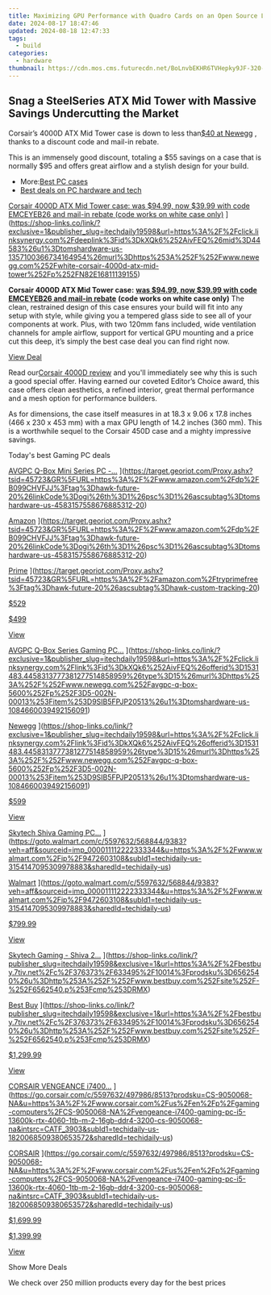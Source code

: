 ```yaml
---
title: Maximizing GPU Performance with Quadro Cards on an Open Source Linux PC - Mid Tower Build Guide
date: 2024-08-17 18:47:46
updated: 2024-08-18 12:47:33
tags:
  - build
categories:
  - hardware
thumbnail: https://cdn.mos.cms.futurecdn.net/BoLnvbEKHR6TVHepky9JF-320-80.png
---
```


## Snag a SteelSeries ATX Mid Tower with Massive Savings Undercutting the Market

Corsair’s 4000D ATX Mid Tower case is down to less than[$40 at Newegg](https://shop-links.co/link/?exclusive=1&publisher_slug=itechdaily19598&url=https%3A%2F%2Fclick.linksynergy.com%2Fdeeplink%3Fid%3DkXQk6%252AivFEQ%26mid%3D44583%26u1%3Dtomshardware-us-2643921767733846944%26murl%3Dhttps%253A%252F%252Fwww.newegg.com%252Fwhite-corsair-4000d-atx-mid-tower%252Fp%252FN82E16811139155) , thanks to a discount code and mail-in rebate.

 This is an immensely good discount, totaling a $55 savings on a case that is normally $95 and offers great airflow and a stylish design for your build.

* More:[Best PC cases](https://tools.techidaily.com)
* [Best deals on PC hardware and tech](https://tools.techidaily.com)

[Corsair 4000D ATX Mid Tower case: was $94.99, now $39.99 with code EMCEYEB26 and mail-in rebate (code works on white case only)](https://cdn.mos.cms.futurecdn.net/8yoE666kEbXvCdptcimvqX-200-100.jpeg "Corsair 4000D ATX Mid Tower case: was $94.99, now $39.99 with code EMCEYEB26 and mail-in rebate (code works on white case only)") ](https://shop-links.co/link/?exclusive=1&publisher_slug=itechdaily19598&url=https%3A%2F%2Fclick.linksynergy.com%2Fdeeplink%3Fid%3DkXQk6%252AivFEQ%26mid%3D44583%26u1%3Dtomshardware-us-1357100366734164954%26murl%3Dhttps%253A%252F%252Fwww.newegg.com%252Fwhite-corsair-4000d-atx-mid-tower%252Fp%252FN82E16811139155)

**Corsair 4000D ATX Mid Tower case:** [**was $94.99, now $39.99 with code EMCEYEB26 and mail-in rebate**](https://shop-links.co/link/?exclusive=1&publisher_slug=itechdaily19598&url=https%3A%2F%2Fclick.linksynergy.com%2Fdeeplink%3Fid%3DkXQk6%252AivFEQ%26mid%3D44583%26u1%3Dtomshardware-us-1260029159516196483%26murl%3Dhttps%253A%252F%252Fwww.newegg.com%252Fwhite-corsair-4000d-atx-mid-tower%252Fp%252FN82E16811139155) **(code works on white case only)**
 The clean, restrained design of this case ensures your build will fit into any setup with style, while giving you a tempered glass side to see all of your components at work. Plus, with two 120mm fans included, wide ventilation channels for ample airflow, support for vertical GPU mounting and a price cut this deep, it’s simply the best case deal you can find right now.

[View Deal](https://shop-links.co/link/?exclusive=1&publisher_slug=itechdaily19598&url=https%3A%2F%2Fclick.linksynergy.com%2Fdeeplink%3Fid%3DkXQk6%252AivFEQ%26mid%3D44583%26u1%3Dtomshardware-us-1357100366734164954%26murl%3Dhttps%253A%252F%252Fwww.newegg.com%252Fwhite-corsair-4000d-atx-mid-tower%252Fp%252FN82E16811139155)

 Read our[Corsair 4000D review](https://tools.techidaily.com) and you'll immediately see why this is such a good special offer. Having earned our coveted Editor’s Choice award, this case offers clean aesthetics, a refined interior, great thermal performance and a mesh option for performance builders.

 As for dimensions, the case itself measures in at 18.3 x 9.06 x 17.8 inches (466 x 230 x 453 mm) with a max GPU length of 14.2 inches (360 mm). This is a worthwhile sequel to the Corsair 450D case and a mighty impressive savings.

Today's best Gaming PC deals

[AVGPC Q-Box Mini Series PC -...](https://images.fie.futurecdn.net/products/8fdd51c88e1cb95469056644457c5665895b3442-100-80.jpg "AVGPC Q-Box Mini Series PC -...") ](https://target.georiot.com/Proxy.ashx?tsid=45723&GR%5FURL=https%3A%2F%2Fwww.amazon.com%2Fdp%2FB099CHVFJJ%3Ftag%3Dhawk-future-20%26linkCode%3Dogi%26th%3D1%26psc%3D1%26ascsubtag%3Dtomshardware-us-4583157558676885312-20)

[Amazon](https://images.fie.futurecdn.net/logos/merchants/amazon-us-15006529670367-100-80.png "Amazon") ](https://target.georiot.com/Proxy.ashx?tsid=45723&GR%5FURL=https%3A%2F%2Fwww.amazon.com%2Fdp%2FB099CHVFJJ%3Ftag%3Dhawk-future-20%26linkCode%3Dogi%26th%3D1%26psc%3D1%26ascsubtag%3Dtomshardware-us-4583157558676885312-20)

[Prime](https://search-api.fie.futurecdn.net/img/misc/prime.png "Prime") ](https://target.georiot.com/Proxy.ashx?tsid=45723&GR%5FURL=https%3A%2F%2Famazon.com%2Ftryprimefree%3Ftag%3Dhawk-future-20%26ascsubtag%3Dhawk-custom-tracking-20)

[$529](https://target.georiot.com/Proxy.ashx?tsid=45723&GR%5FURL=https%3A%2F%2Fwww.amazon.com%2Fdp%2FB099CHVFJJ%3Ftag%3Dhawk-future-20%26linkCode%3Dogi%26th%3D1%26psc%3D1%26ascsubtag%3Dtomshardware-us-4583157558676885312-20)

[$499](https://target.georiot.com/Proxy.ashx?tsid=45723&GR%5FURL=https%3A%2F%2Fwww.amazon.com%2Fdp%2FB099CHVFJJ%3Ftag%3Dhawk-future-20%26linkCode%3Dogi%26th%3D1%26psc%3D1%26ascsubtag%3Dtomshardware-us-4583157558676885312-20)

[View](https://target.georiot.com/Proxy.ashx?tsid=45723&GR%5FURL=https%3A%2F%2Fwww.amazon.com%2Fdp%2FB099CHVFJJ%3Ftag%3Dhawk-future-20%26linkCode%3Dogi%26th%3D1%26psc%3D1%26ascsubtag%3Dtomshardware-us-4583157558676885312-20)

[AVGPC Q-Box Series Gaming PC...](https://images.fie.futurecdn.net/products/1924e06b6dc5a70abc8e71d6f63ba738692aa402-100-80.jpg "AVGPC Q-Box Series Gaming PC...") ](https://shop-links.co/link/?exclusive=1&publisher_slug=itechdaily19598&url=https%3A%2F%2Fclick.linksynergy.com%2Flink%3Fid%3DkXQk6%252AivFEQ%26offerid%3D1531483.4458313777381277514858959%26type%3D15%26murl%3Dhttps%253A%252F%252Fwww.newegg.com%252Favgpc-q-box-5600%252Fp%252F3D5-002N-00013%253Fitem%253D9SIB5FPJP20513%26u1%3Dtomshardware-us-1084660039492156091)

[Newegg](https://images.fie.futurecdn.net/logos/merchants/sgvv6t0bzlodmoo4-15617128766262-100-80.png "Newegg") ](https://shop-links.co/link/?exclusive=1&publisher_slug=itechdaily19598&url=https%3A%2F%2Fclick.linksynergy.com%2Flink%3Fid%3DkXQk6%252AivFEQ%26offerid%3D1531483.4458313777381277514858959%26type%3D15%26murl%3Dhttps%253A%252F%252Fwww.newegg.com%252Favgpc-q-box-5600%252Fp%252F3D5-002N-00013%253Fitem%253D9SIB5FPJP20513%26u1%3Dtomshardware-us-1084660039492156091)

[$599](https://shop-links.co/link/?exclusive=1&publisher_slug=itechdaily19598&url=https%3A%2F%2Fclick.linksynergy.com%2Flink%3Fid%3DkXQk6%252AivFEQ%26offerid%3D1531483.4458313777381277514858959%26type%3D15%26murl%3Dhttps%253A%252F%252Fwww.newegg.com%252Favgpc-q-box-5600%252Fp%252F3D5-002N-00013%253Fitem%253D9SIB5FPJP20513%26u1%3Dtomshardware-us-1084660039492156091)

[View](https://shop-links.co/link/?exclusive=1&publisher_slug=itechdaily19598&url=https%3A%2F%2Fclick.linksynergy.com%2Flink%3Fid%3DkXQk6%252AivFEQ%26offerid%3D1531483.4458313777381277514858959%26type%3D15%26murl%3Dhttps%253A%252F%252Fwww.newegg.com%252Favgpc-q-box-5600%252Fp%252F3D5-002N-00013%253Fitem%253D9SIB5FPJP20513%26u1%3Dtomshardware-us-1084660039492156091)

[Skytech Shiva Gaming PC...](https://i5.walmartimages.com/asr/9121c627-c358-4cdc-a5e7-67e4467112da.8a6946dc56313a42cf687933c56c54de.jpeg?odnHeight=450&odnWidth=450&odnBg=ffffff "Skytech Shiva Gaming PC...") ](https://goto.walmart.com/c/5597632/568844/9383?veh=aff&sourceid=imp_000011112222333344&u=https%3A%2F%2Fwww.walmart.com%2Fip%2F9472603108&subId1=techidaily-us-3154147095309978883&sharedId=techidaily-us)

[Walmart](https://images.fie.futurecdn.net/logos/merchants/kg7rxut4dskeqa3e-15622498507436-100-80.png "Walmart") ](https://goto.walmart.com/c/5597632/568844/9383?veh=aff&sourceid=imp_000011112222333344&u=https%3A%2F%2Fwww.walmart.com%2Fip%2F9472603108&subId1=techidaily-us-3154147095309978883&sharedId=techidaily-us)

[$799.99](https://goto.walmart.com/c/5597632/568844/9383?veh=aff&sourceid=imp_000011112222333344&u=https%3A%2F%2Fwww.walmart.com%2Fip%2F9472603108&subId1=techidaily-us-3154147095309978883&sharedId=techidaily-us)

[View](https://goto.walmart.com/c/5597632/568844/9383?veh=aff&sourceid=imp_000011112222333344&u=https%3A%2F%2Fwww.walmart.com%2Fip%2F9472603108&subId1=techidaily-us-3154147095309978883&sharedId=techidaily-us)

[Skytech Gaming - Shiva 2...](https://images.fie.futurecdn.net/products/8c3c9badc3ad6161400bf01c21d7a3531e078362-100-80.jpg "Skytech Gaming - Shiva 2...") ](https://shop-links.co/link/?publisher_slug=itechdaily19598&exclusive=1&url=https%3A%2F%2Fbestbuy.7tiv.net%2Fc%2F376373%2F633495%2F10014%3Fprodsku%3D6562540%26u%3Dhttp%253A%252F%252Fwww.bestbuy.com%252Fsite%252F-%252F6562540.p%253Fcmp%253DRMX)

[Best Buy](https://images.fie.futurecdn.net/logos/merchants/ns2bwjiwdvqv2pfx-16049184768113-100-80.png "Best Buy") ](https://shop-links.co/link/?publisher_slug=itechdaily19598&exclusive=1&url=https%3A%2F%2Fbestbuy.7tiv.net%2Fc%2F376373%2F633495%2F10014%3Fprodsku%3D6562540%26u%3Dhttp%253A%252F%252Fwww.bestbuy.com%252Fsite%252F-%252F6562540.p%253Fcmp%253DRMX)

[$1,299.99](https://shop-links.co/link/?publisher_slug=itechdaily19598&exclusive=1&url=https%3A%2F%2Fbestbuy.7tiv.net%2Fc%2F376373%2F633495%2F10014%3Fprodsku%3D6562540%26u%3Dhttp%253A%252F%252Fwww.bestbuy.com%252Fsite%252F-%252F6562540.p%253Fcmp%253DRMX)

[View](https://shop-links.co/link/?publisher_slug=itechdaily19598&exclusive=1&url=https%3A%2F%2Fbestbuy.7tiv.net%2Fc%2F376373%2F633495%2F10014%3Fprodsku%3D6562540%26u%3Dhttp%253A%252F%252Fwww.bestbuy.com%252Fsite%252F-%252F6562540.p%253Fcmp%253DRMX)

[CORSAIR VENGEANCE i7400...](https://images.fie.futurecdn.net/products/05010ac37141f75cdd7003cad0e42846841bd4e3-100-80.webp "CORSAIR VENGEANCE i7400...") ](https://go.corsair.com/c/5597632/497986/8513?prodsku=CS-9050068-NA&u=https%3A%2F%2Fwww.corsair.com%2Fus%2Fen%2Fp%2Fgaming-computers%2FCS-9050068-NA%2Fvengeance-i7400-gaming-pc-i5-13600k-rtx-4060-1tb-m-2-16gb-ddr4-3200-cs-9050068-na&intsrc=CATF_3903&subId1=techidaily-us-1820068509380653572&sharedId=techidaily-us)

[CORSAIR](https://images.fie.futurecdn.net/pjhswbobfecwxl36-17090334202735-100-80.png "CORSAIR") ](https://go.corsair.com/c/5597632/497986/8513?prodsku=CS-9050068-NA&u=https%3A%2F%2Fwww.corsair.com%2Fus%2Fen%2Fp%2Fgaming-computers%2FCS-9050068-NA%2Fvengeance-i7400-gaming-pc-i5-13600k-rtx-4060-1tb-m-2-16gb-ddr4-3200-cs-9050068-na&intsrc=CATF_3903&subId1=techidaily-us-1820068509380653572&sharedId=techidaily-us)

[$1,699.99](https://go.corsair.com/c/5597632/497986/8513?prodsku=CS-9050068-NA&u=https%3A%2F%2Fwww.corsair.com%2Fus%2Fen%2Fp%2Fgaming-computers%2FCS-9050068-NA%2Fvengeance-i7400-gaming-pc-i5-13600k-rtx-4060-1tb-m-2-16gb-ddr4-3200-cs-9050068-na&intsrc=CATF_3903&subId1=techidaily-us-1820068509380653572&sharedId=techidaily-us)

[$1,399.99](https://go.corsair.com/c/5597632/497986/8513?prodsku=CS-9050068-NA&u=https%3A%2F%2Fwww.corsair.com%2Fus%2Fen%2Fp%2Fgaming-computers%2FCS-9050068-NA%2Fvengeance-i7400-gaming-pc-i5-13600k-rtx-4060-1tb-m-2-16gb-ddr4-3200-cs-9050068-na&intsrc=CATF_3903&subId1=techidaily-us-1820068509380653572&sharedId=techidaily-us)

[View](https://go.corsair.com/c/5597632/497986/8513?prodsku=CS-9050068-NA&u=https%3A%2F%2Fwww.corsair.com%2Fus%2Fen%2Fp%2Fgaming-computers%2FCS-9050068-NA%2Fvengeance-i7400-gaming-pc-i5-13600k-rtx-4060-1tb-m-2-16gb-ddr4-3200-cs-9050068-na&intsrc=CATF_3903&subId1=techidaily-us-1820068509380653572&sharedId=techidaily-us)

Show More Deals

 We check over 250 million products every day for the best prices

<ins class="adsbygoogle"
     style="display:block"
     data-ad-format="autorelaxed"
     data-ad-client="ca-pub-7571918770474297"
     data-ad-slot="1223367746"></ins>



<ins class="adsbygoogle"
     style="display:block"
     data-ad-client="ca-pub-7571918770474297"
     data-ad-slot="8358498916"
     data-ad-format="auto"
     data-full-width-responsive="true"></ins>
